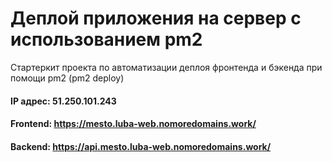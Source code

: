 # Деплой приложения на сервер с использованием pm2

Стартеркит проекта по автоматизации деплоя фронтенда и бэкенда при помощи pm2 (pm2 deploy)

#### IP адрес: 51.250.101.243

#### Frontend: https://mesto.luba-web.nomoredomains.work/

#### Backend: https://api.mesto.luba-web.nomoredomains.work/
